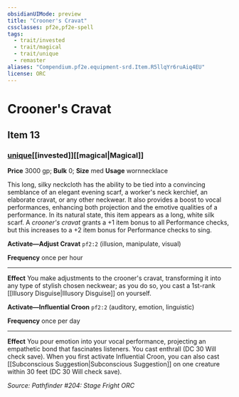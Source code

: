 ```yaml
---
obsidianUIMode: preview
title: "Crooner's Cravat"
cssclasses: pf2e,pf2e-spell
tags:
  - trait/invested
  - trait/magical
  - trait/unique
  - remaster
aliases: "Compendium.pf2e.equipment-srd.Item.R5llqYr6ruAiq4EU"
license: ORC
---
```

# Crooner's Cravat
## Item 13
### [unique](unique.md "Unique Rarity Trait")[[invested]][[magical|Magical]]


**Price** 3000 gp; 
**Bulk** 0; **Size** med
**Usage** wornnecklace

This long, silky neckcloth has the ability to be tied into a convincing semblance of an elegant evening scarf, a worker's neck kerchief, an elaborate cravat, or any other neckwear. It also provides a boost to vocal performances, enhancing both projection and the emotive qualities of a performance. In its natural state, this item appears as a long, white silk scarf. A _crooner's cravat_ grants a +1 item bonus to all Performance checks, but this increases to a +2 item bonus for Performance checks to sing.

**Activate—Adjust Cravat** `pf2:2` (illusion, manipulate, visual)

**Frequency** once per hour

* * *

**Effect** You make adjustments to the crooner's cravat, transforming it into any type of stylish chosen neckwear; as you do so, you cast a 1st-rank [[Illusory Disguise|Illusory Disguise]] on yourself.

**Activate—Influential Croon** `pf2:2` (auditory, emotion, linguistic)

**Frequency** once per day

* * *

**Effect** You pour emotion into your vocal performance, projecting an empathetic bond that fascinates listeners. You cast enthrall (DC 30 Will check save). When you first activate Influential Croon, you can also cast [[Subconscious Suggestion|Subconscious Suggestion]] on one creature within 30 feet (DC 30 Will check save).

*Source: Pathfinder #204: Stage Fright*
*ORC*